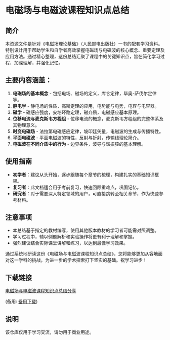 # 电磁场与电磁波课程知识点总结

## 简介
本资源文件是针对《电磁场理论基础》（人民邮电出版社）一书的配套学习资料。特别设计用于帮助学生和自学者高效掌握电磁场与电磁波的核心概念、重要定理及应用方法。通过精心整理，这份总结汇聚了课程中的关键知识点，旨在简化学习过程，加深理解，并强化记忆。

## 主要内容涵盖：
1. **电磁场的基本概念** - 包括电场、磁场的定义，库仑定律，毕奥-萨伐尔定律等。
2. **静电学** - 静电场的性质，高斯定理的应用，电势能与电势，电容与电容器。
3. **磁学** - 磁感应强度，安培环路定理，磁介质，电磁感应基本原理。
4. **位移电流与麦克斯韦方程组** - 位移电流的概念，麦克斯韦方程组的完整体系及其物理意义。
5. **时变电磁场** - 法拉第电磁感应定律，坡印廷矢量，电磁波的生成与传播特性。
6. **平面电磁波** - 平面电磁波的特性，反射与折射，传输线理论简介。
7. **电磁波在不同介质中的行为** - 边界条件，波导与谐振腔的基本理解。

## 使用指南
- **初学者**：建议从头开始，逐步跟随每个章节的梳理，构建扎实的基础知识框架。
- **复习者**：此文档适合用于考前复习，快速回顾重难点，巩固记忆。
- **研究者**：对于需要深入特定领域的用户，可直接跳转至相关章节，作为快速参考材料。

## 注意事项
- 本总结基于指定的教材编写，使用其他版本教材的学习者可能需对照调整。
- 学习过程中，辅以例题解析和实验操作将更有利于理解和掌握。
- 强烈建议结合实际课堂讲解和练习，以达到最佳学习效果。

通过系统地研读这份《电磁场与电磁波课程知识点总结》，您将能够更加从容地面对这一学科的挑战，为进一步的学术探索打下坚实的基础。祝学习进步！

## 下载链接
[电磁场与电磁波课程知识点总结分享](https://pan.quark.cn/s/085d693d0fff) 

(备用: [备用下载](https://pan.baidu.com/s/1HTXQ9o0LBn7TBa-XOyKeVA?pwd=1234))

## 说明

该仓库仅用于学习交流，请勿用于商业用途。
